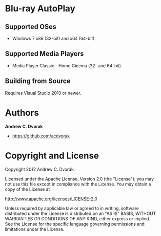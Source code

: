 # Blu-ray AutoPlay

## Supported OSes

*  Windows 7 x86 (32-bit) and x64 (64-bit)

## Supported Media Players

*  Media Player Classic - Home Cinema (32- and 64-bit)

## Building from Source

Requires Visual Studio 2010 or newer.

# Authors

**Andrew C. Dvorak**

*  https://github.com/acdvorak

# Copyright and License

Copyright 2012 Andrew C. Dvorak.

Licensed under the Apache License, Version 2.0 (the "License");
you may not use this file except in compliance with the License.
You may obtain a copy of the License at

http://www.apache.org/licenses/LICENSE-2.0

Unless required by applicable law or agreed to in writing, software
distributed under the License is distributed on an "AS IS" BASIS,
WITHOUT WARRANTIES OR CONDITIONS OF ANY KIND, either express or implied.
See the License for the specific language governing permissions and
limitations under the License.
